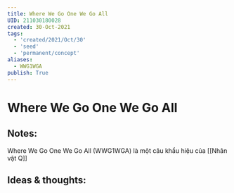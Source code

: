 ```yaml
---
title: Where We Go One We Go All
UID: 211030180028
created: 30-Oct-2021
tags:
  - 'created/2021/Oct/30'
  - 'seed'
  - 'permanent/concept'
aliases:
  - WWG1WGA
publish: True
---
```

# Where We Go One We Go All

## Notes:
Where We Go One We Go All (WWG1WGA) là một câu khẩu hiệu của [[Nhân vật Q]]

## Ideas & thoughts:


